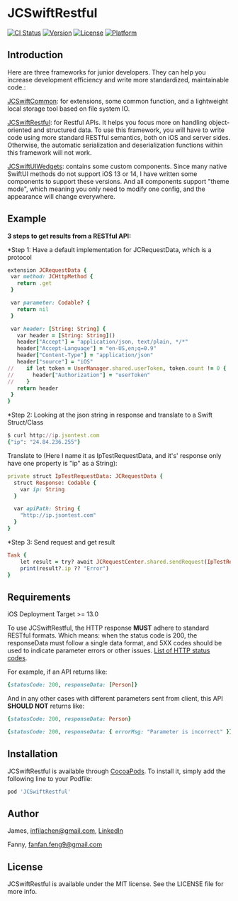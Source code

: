 # JCSwiftRestful

[![CI Status](https://img.shields.io/travis/James/JCSwiftRestful.svg?style=flat)](https://travis-ci.org/James/JCSwiftRestful)
[![Version](https://img.shields.io/cocoapods/v/JCSwiftRestful.svg?style=flat)](https://cocoapods.org/pods/JCSwiftRestful)
[![License](https://img.shields.io/cocoapods/l/JCSwiftRestful.svg?style=flat)](https://cocoapods.org/pods/JCSwiftRestful)
[![Platform](https://img.shields.io/cocoapods/p/JCSwiftRestful.svg?style=flat)](https://cocoapods.org/pods/JCSwiftRestful)

## Introduction

Here are three frameworks for junior developers. They can help you increase development efficiency and write more standardized, maintainable code.:

[JCSwiftCommon](https://github.com/infila/JCSwiftCommon): for extensions, some common function, and a lightweight local storage tool based on file system IO.

[JCSwiftRestful](https://github.com/infila/JCSwiftRestful): for Restful APIs. It helps you focus more on handling object-oriented and structured data. To use this framework, you will have to write code using more standard RESTful semantics, both on iOS and server sides. Otherwise, the automatic serialization and deserialization functions within this framework will not work.

[JCSwiftUIWedgets](https://github.com/infila/JCSwiftRestful): contains some custom components. Since many native SwiftUI methods do not support iOS 13 or 14, I have written some components to support these versions. And all components support "theme mode", which meaning you only need to modify one config, and the appearance will change everywhere.

## Example

<!--To run the example project, clone the repo, and run `pod install` from the Example directory first.-->
**3 steps to get results from a RESTful API:**
 
*Step 1: Have a default implementation for JCRequestData, which is a protocol
 ```ruby
 extension JCRequestData {
  var method: JCHttpMethod {
    return .get
  }

  var parameter: Codable? {
    return nil
  }

  var header: [String: String] {
    var header = [String: String]()
    header["Accept"] = "application/json, text/plain, */*"
    header["Accept-Language"] = "en-US,en;q=0.9"
    header["Content-Type"] = "application/json"
    header["source"] = "iOS"
//    if let token = UserManager.shared.userToken, token.count != 0 {
//      header["Authorization"] = "userToken"
//    }
    return header
  }
}
```
*Step 2: Looking at the json string in response and translate to a Swift Struct/Class
```ruby
$ curl http://ip.jsontest.com
{"ip": "24.84.236.255"}
```

Translate to (Here I name it as IpTestRequestData, and it's' response only have one property is "ip" as a String):
```ruby
private struct IpTestRequestData: JCRequestData {
  struct Response: Codable {
    var ip: String
  }

  var apiPath: String {
    "http://ip.jsontest.com"
  }
}
```

*Step 3: Send request and get result
```ruby
Task {
    let result = try? await JCRequestCenter.shared.sendRequest(IpTestRequestData(), decodeType: IpTestRequestData.Response.self)
    print(result?.ip ?? "Error")
}
```


## Requirements

iOS Deployment Target >= 13.0 

To use JCSwiftRestful, the HTTP response **MUST** adhere to standard RESTful formats. Which means: when the status code is 200, the responseData must follow a single data format, and 5XX codes should be used to indicate parameter errors or other issues. [List of HTTP status codes](https://en.wikipedia.org/wiki/List_of_HTTP_status_codes). 

For example, if an API returns like:
```ruby
{statusCode: 200, responseData: [Person]}
```
And in any other cases with different parameters sent from client, this API **SHOULD NOT** returns like:
```ruby
{statusCode: 200, responseData: Person}

{statusCode: 200, responseData: { errorMsg: "Parameter is incorrect" }}
```


## Installation

JCSwiftRestful is available through [CocoaPods](https://cocoapods.org). To install
it, simply add the following line to your Podfile:

```ruby
pod 'JCSwiftRestful'
```

## Author

James, infilachen@gmail.com, [LinkedIn](https://www.linkedin.com/in/jameschen5428)

Fanny, fanfan.feng9@gmail.com

## License

JCSwiftRestful is available under the MIT license. See the LICENSE file for more info.
